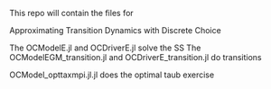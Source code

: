 This repo will contain the files for

Approximating Transition Dynamics with Discrete Choice


The OCModelE.jl and OCDriverE.jl solve the SS
The OCModelEGM_transition.jl and OCDriverE_transition.jl do transitions

OCModel_opttaxmpi.jl.jl does the optimal taub exercise 
